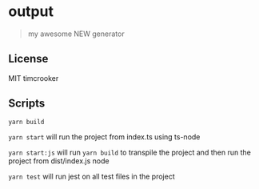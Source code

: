 # output

> my awesome NEW generator

## License

MIT timcrooker

## Scripts

`yarn build`

`yarn start` will run the project from index.ts using ts-node

`yarn start:js` will run `yarn build` to transpile the project and then run the project from dist/index.js node

`yarn test` will run jest on all test files in the project

